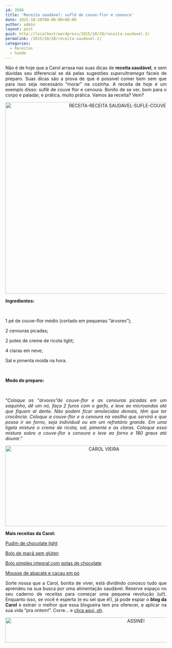 ```yaml
---
id: 3506
title: 'Receita saudável: suflê de couve-flor e cenoura'
date: 2015-10-28T00:00:00+00:00
author: admin
layout: post
guid: http://localhost/wordpress/2015/10/28/receita-saudavel-2/
permalink: /2015/10/28/receita-saudavel-2/
categories:
  - Receitas
  - Saúde
---
```

<p align="justify">
  Não é de hoje que a Carol arrasa nas suas dicas de <strong>receita saudável</strong>, e sem dúvidas seu diferencial se dá pelas sugestões <em>superultramega</em> fáceis de preparo. Suas dicas são a prova de que é possível comer bem sem que para isso seja necessário “morar” na cozinha. A receita de hoje é um exemplo disso: suflê de couve flor e cenoura. Bonito de se ver, bom para o corpo e paladar, e prática, muito prática. Vamos àa receita? Vem?
</p>

<p align="center">
  <a href="http://www.trololodemulher.com.br/blog/wp-content/uploads/2015/10/RECEITA-RECEITA-SAUDAVEL-SUFLE-COUVE-FLOR-CENOURA.jpg"><img class="alignnone size-full wp-image-11637" src="http://www.trololodemulher.com.br/blog/wp-content/uploads/2015/10/RECEITA-RECEITA-SAUDAVEL-SUFLE-COUVE-FLOR-CENOURA.jpg" alt="RECEITA-RECEITA SAUDAVEL-SUFLE-COUVE FLOR-CENOURA" width="800" height="597" /></a>
</p>

**Ingredientes:**

&nbsp;

1 pé de couve-flor médio (cortado em pequenas &#8220;árvores&#8221;);

2 cenouras picadas;

2 potes de creme de ricota light;

4 claras em neve;

Sal e pimenta moída na hora.

&nbsp;

**Modo de preparo:**

&nbsp;

<p align="justify">
  “<em>Coloque as &#8220;árvores&#8221;de couve-flor e as cenouras picadas em um saquinho, dê um nó, faça 2 furos com o garfo, e leve ao microondas até que fiquem al dente. Não podem ficar amolecidas demais, têm que ter crocância. Coloque a couve-flor e a cenoura na vasilha que servirá e que possa ir ao forno, seja individual ou em um refratário grande. Em uma tigela misture o creme de ricota, sal, pimenta e as claras. Coloque essa mistura sobre a couve-flor e cenoura e leve ao forno e 180 graus até dourar</em>.”
</p>

<p align="center">
  <a href="http://www.trololodemulher.com.br/blog/wp-content/uploads/2014/07/CAROL-VIEIRA.png"><img class="alignnone size-full wp-image-10204" src="http://www.trololodemulher.com.br/blog/wp-content/uploads/2014/07/CAROL-VIEIRA.png" alt="CAROL VIEIRA" width="600" height="251" /></a>
</p>

<p align="justify">
  <strong>Mais receitas da Carol:</strong>
</p>

<p align="justify">
  <a href="http://www.trololodemulher.com.br/2015/10/14/pudim-de-chocolate-light/" target="_blank">Pudim de chocolate light</a>
</p>

<p align="justify">
  <a href="http://www.trololodemulher.com.br/2015/09/30/bolo-de-maca-sem-gluten/" target="_blank">Bolo de maçã sem glúten</a>
</p>

<p align="justify">
  <a href="http://www.belezacorpoecia.com/bolo-simples-integral/" target="_blank">Bolo simples integral com gotas de chocolate</a>
</p>

<p align="justify">
  <a href="http://www.belezacorpoecia.com/mousse-abacate-cacau-em-po/" target="_blank">Mousse de abacate e cacau em pó</a>
</p>

<p align="justify">
  Sorte nossa que a Carol, bonita de viver, está dividindo conosco tudo que aprendeu na sua busca por uma alimentação saudável. Reserve espaço no seu caderno de receitas para começar uma pequena revolução (ui!). Enquanto isso, se você é esperta (e eu sei que é!), já pode espiar o <strong>blog da Carol</strong> e extrair o melhor que essa blogueira tem pra oferecer, e aplicar na sua vida “pra ontem!”. Corre… e <a href="http://mundocarolvieira.blogspot.com.br/" target="_blank">clica aqui, oh</a>.
</p>

<p align="center">
  <a href="http://feedburner.google.com/fb/a/mailverify?uri=blogBichaFemea&loc=en_US" target="_blank"><img class="alignnone size-full wp-image-10439" src="http://www.trololodemulher.com.br/blog/wp-content/uploads/2014/09/ASSINE.png" alt="ASSINE!" width="800" height="78" /></a>
</p>

<p align="justify">